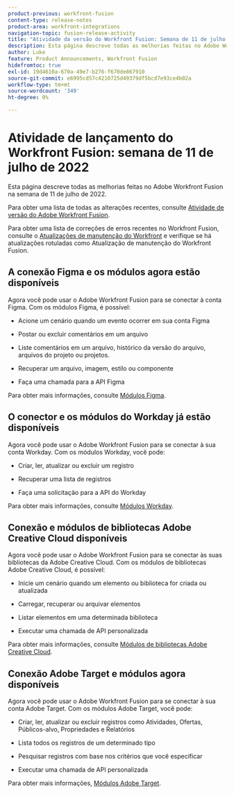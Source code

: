 ```yaml
---
product-previous: workfront-fusion
content-type: release-notes
product-area: workfront-integrations
navigation-topic: fusion-release-activity
title: "Atividade da versão do Workfront Fusion: Semana de 11 de julho de 2022"
description: Esta página descreve todas as melhorias feitas no Adobe Workfront Fusion na semana de 11 de julho de 2022.
author: Luke
feature: Product Announcements, Workfront Fusion
hidefromtoc: true
exl-id: 19d4610a-670a-49e7-b276-f670de867910
source-git-commit: e6995cd57c4210725d49379df5bcd7e93ce4b02a
workflow-type: tm+mt
source-wordcount: '349'
ht-degree: 0%

---
```


# Atividade de lançamento do Workfront Fusion: semana de 11 de julho de 2022

Esta página descreve todas as melhorias feitas no Adobe Workfront Fusion na semana de 11 de julho de 2022.

Para obter uma lista de todas as alterações recentes, consulte [Atividade de versão do Adobe Workfront Fusion](../../../product-announcements/product-releases/fusion-release-activity/fusion-release-activity.md).

Para obter uma lista de correções de erros recentes no Workfront Fusion, consulte o [Atualizações de manutenção do Workfront](https://experienceleague.adobe.com/docs/workfront-known-issues/releases/current-updates.html) e verifique se há atualizações rotuladas como Atualização de manutenção do Workfront Fusion.

## A conexão Figma e os módulos agora estão disponíveis

Agora você pode usar o Adobe Workfront Fusion para se conectar à conta Figma. Com os módulos Figma, é possível:

* Acione um cenário quando um evento ocorrer em sua conta Figma

* Postar ou excluir comentários em um arquivo

* Liste comentários em um arquivo, histórico da versão do arquivo, arquivos do projeto ou projetos.

* Recuperar um arquivo, imagem, estilo ou componente

* Faça uma chamada para a API Figma


Para obter mais informações, consulte [Módulos Figma](../../../workfront-fusion/apps-and-their-modules/figma-modules.md).

## O conector e os módulos do Workday já estão disponíveis

Agora você pode usar o Adobe Workfront Fusion para se conectar à sua conta Workday. Com os módulos Workday, você pode:

* Criar, ler, atualizar ou excluir um registro

* Recuperar uma lista de registros

* Faça uma solicitação para a API do Workday


Para obter mais informações, consulte [Módulos Workday](../../../workfront-fusion/apps-and-their-modules/workday-modules.md).

## Conexão e módulos de bibliotecas Adobe Creative Cloud disponíveis

Agora você pode usar o Adobe Workfront Fusion para se conectar às suas bibliotecas da Adobe Creative Cloud. Com os módulos de bibliotecas Adobe Creative Cloud, é possível:

* Inicie um cenário quando um elemento ou biblioteca for criada ou atualizada

* Carregar, recuperar ou arquivar elementos

* Listar elementos em uma determinada biblioteca

* Executar uma chamada de API personalizada


Para obter mais informações, consulte [Módulos de bibliotecas Adobe Creative Cloud](../../../workfront-fusion/apps-and-their-modules/creative-cloud-libraries-modules.md).

## Conexão Adobe Target e módulos agora disponíveis

Agora você pode usar o Adobe Workfront Fusion para se conectar à sua conta Adobe Target. Com os módulos Adobe Target, você pode:

* Criar, ler, atualizar ou excluir registros como Atividades, Ofertas, Públicos-alvo, Propriedades e Relatórios

* Lista todos os registros de um determinado tipo

* Pesquisar registros com base nos critérios que você especificar

* Executar uma chamada de API personalizada


Para obter mais informações, [Módulos Adobe Target](../../../workfront-fusion/apps-and-their-modules/adobe-target-modules.md).
